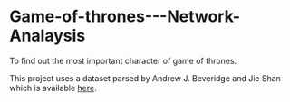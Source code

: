 # Game-of-thrones---Network-Analaysis
To find out the most important character of game of thrones.

This project uses a dataset parsed by Andrew J. Beveridge and Jie Shan which is available [here](https://github.com/mathbeveridge/asoiaf).
